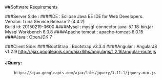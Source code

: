 ##Software Requirements 

###Server Side :
####IDE : 
        Eclipse Java EE IDE for Web Developers.  
        Version: Luna Service Release 2 (4.4.2)  
        Build id: 20150219-0600
####Mysql : 
        mysql-connector-java-5.1.18-bin.jar
        Mysql Workbench 6.0.8
####Apache tomcat :
        apache-tomcat-8.0.15
####Java : 
        OpenJDK 7

###Client Side:
####BootStrap : 
        Bootstrap v3.3.4
####Angular : 
        AngularJS v1.2.9
        http://ajax.googleapis.com/ajax/libs/angularjs/1.2.16/angular-route.js
#### JQuery: 
        https://ajax.googleapis.com/ajax/libs/jquery/1.11.1/jquery.min.js

